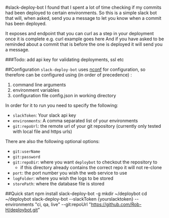#slack-deploy-bot
I found that I spent a lot of time checking if my commits had been deployed to certain environments. So this is a simple slack bot that will, when asked, send you a message to let you know when a commit has been deployed.

It exposes and endpoint that you can curl as a step in your deployment once it is complete e.g.
    curl example goes here
And if you have asked to be reminded about a commit that is before the one is deployed it will send you a message.

###Todo: add api key for validating deployments, ssl etc

##Configuration
`slack-deploy-bot` uses [nconf](https://www.npmjs.com/package/nconf) for configuration, so therefore can be configured using (in order of precedence) :
1. command line arguments
2. environment variables
3. configuration file config.json in working directory

In order for it to run you need to specify the following:
- `slackToken`:  Your slack api key
- `environments`: A comma separated list of your environments
- `git:repoUrl`: the remote url of your git repository (currently only tested with local file and https urls)

There are also the following optional options:
- `git:userName`
- `git:password`
- `git:repoDir`: where you want `deploybot` to checkout the repository to
    - if this directory already contains the correct repo it will not re-clone
- `port`: the port number you wish the web service to use
- `logFolder`: where you wish the logs to be stored
- `storePath`: where the database file is stored

##Quick start
    npm install slack-deploy-bot -g
    mkdir ~/deploybot
    cd ~/deploybot
    slack-deploy-bot --slackToken {yourslacktoken} --environments "ci, qa, live" --git:repoUrl "https://github.com/Rob-H/deploybot.git"
